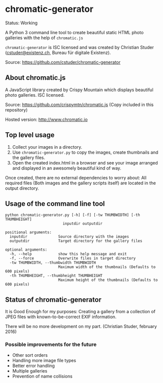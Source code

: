 # chromatic-generator
Status: Working

A Python 3 command line tool to create beautiful static HTML photo galleries with the help of `chromatic.js`

`chromatic-generator` is ISC licensed and was created by Christian Studer (cstuder@existenz.ch, Bureau für digitale Existenz).

Source: https://github.com/cstuder/chromatic-generator

## About chromatic.js

A JavaScript library created by Crispy Mountain which displays beautiful photo galleries. ISC licensed.

Source: https://github.com/crispymtn/chromatic.js (Copy included in this repository)

Hosted version: http://www.chromatic.io

## Top level usage

1. Collect your images in a directory.
2. Use `chromatic-generator.py` to copy the images, create thumbnails and the gallery files.
3. Open the created index.html in a browser and see your image arranged and displayed in an awesomely beautiful kind of way.

Once created, there are no external dependencies to worry about: All required files (Both images and the gallery scripts itself) are located in the output directory.

## Usage of the command line tool

    python chromatic-generator.py [-h] [-f] [-tw THUMBWIDTH] [-th THUMBHEIGHT]
                              inputdir outputdir

    positional arguments:
      inputdir              Source directory with the images
      outputdir             Target directory for the gallery files

    optional arguments:
      -h, --help            show this help message and exit
      -f, --force           Overwrite files in target directory
      -tw THUMBWIDTH, --thumbwidth THUMBWIDTH
                            Maximum width of the thumbnails (Defaults to 600 pixels)
      -th THUMBHEIGHT, --thumbheight THUMBHEIGHT
                            Maximum height of the thumbnails (Defaults to 600 pixels)

## Status of chromatic-generator

It is Good Enough for my purposes: Creating a gallery from a collection of JPEG files with known-to-be-correct EXIF information.

There will be no more development on my part. (Christian Studer, february 2016)

### Possible improvements for the future

- Other sort orders
- Handling more image file types
- Better error handling
- Multiple galleries
- Prevention of name collisions



